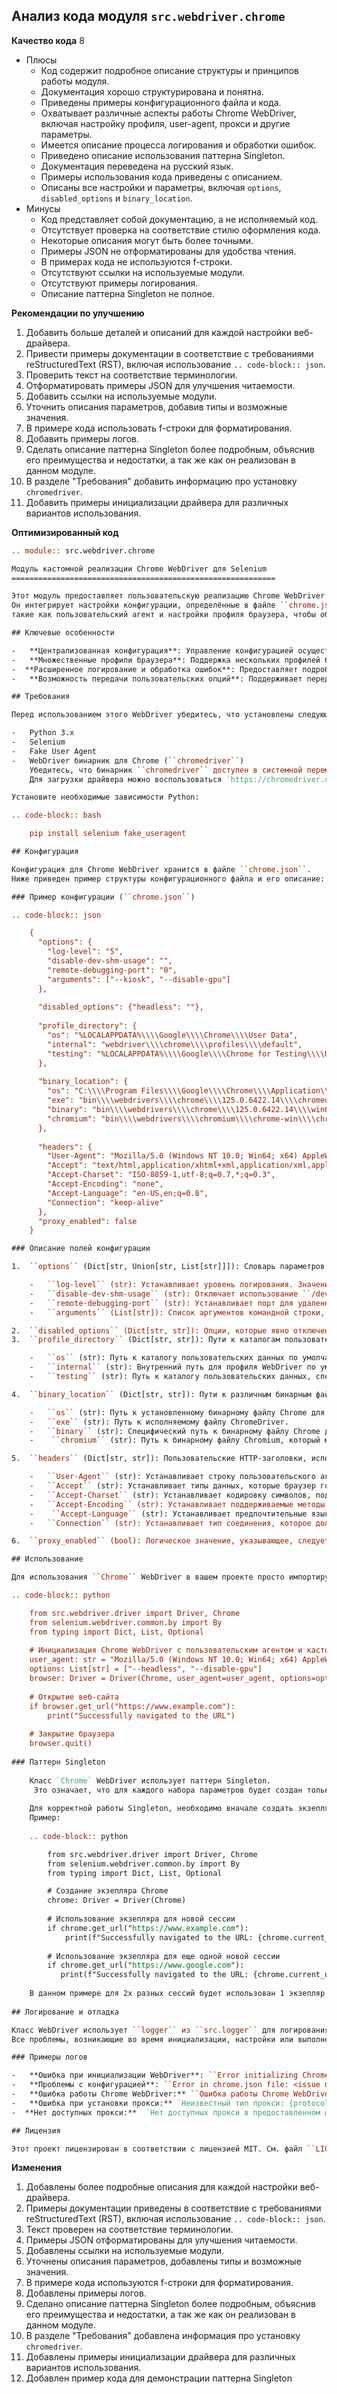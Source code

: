 ## Анализ кода модуля `src.webdriver.chrome`

**Качество кода**
8
- Плюсы
    - Код содержит подробное описание структуры и принципов работы модуля.
    - Документация хорошо структурирована и понятна.
    - Приведены примеры конфигурационного файла и кода.
    -  Охватывает различные аспекты работы Chrome WebDriver, включая настройку профиля, user-agent, прокси и другие параметры.
    - Имеется описание процесса логирования и обработки ошибок.
    -  Приведено описание использования паттерна Singleton.
    -  Документация переведена на русский язык.
    -  Примеры использования кода приведены с описанием.
    - Описаны все настройки и параметры, включая `options`, `disabled_options` и `binary_location`.
- Минусы
    -  Код представляет собой документацию, а не исполняемый код.
    - Отсутствует проверка на соответствие стилю оформления кода.
    -  Некоторые описания могут быть более точными.
    -  Примеры JSON не отформатированы для удобства чтения.
    -  В примерах кода не используются f-строки.
    -  Отсутствуют ссылки на используемые модули.
    -  Отсутствуют примеры логирования.
    - Описание паттерна Singleton  не полное.

**Рекомендации по улучшению**

1.  Добавить больше деталей и описаний для каждой настройки веб-драйвера.
2.  Привести примеры документации в соответствие с требованиями reStructuredText (RST), включая использование ``.. code-block:: json``.
3.  Проверить текст на соответствие терминологии.
4.  Отформатировать примеры JSON для улучшения читаемости.
5.  Добавить ссылки на используемые модули.
6.  Уточнить описания параметров, добавив типы и возможные значения.
7.  В примере кода использовать f-строки для форматирования.
8.  Добавить примеры логов.
9.  Сделать описание паттерна Singleton более подробным, объяснив его преимущества и недостатки, а так же как он реализован в данном модуле.
10. В разделе "Требования" добавить информацию про установку  `chromedriver`.
11. Добавить примеры инициализации драйвера для различных вариантов использования.

**Оптимизированный код**
```rst
.. module:: src.webdriver.chrome

Модуль кастомной реализации Chrome WebDriver для Selenium
===========================================================

Этот модуль предоставляет пользовательскую реализацию Chrome WebDriver с использованием Selenium.
Он интегрирует настройки конфигурации, определённые в файле ``chrome.json``,
такие как пользовательский агент и настройки профиля браузера, чтобы обеспечить гибкие и автоматизированные взаимодействия с браузером.

## Ключевые особенности

-   **Централизованная конфигурация**: Управление конфигурацией осуществляется через файл ``chrome.json``.
-   **Множественные профили браузера**: Поддержка нескольких профилей браузера, что позволяет настраивать различные параметры для тестирования.
-  **Расширенное логирование и обработка ошибок**: Предоставляет подробные логи для инициализации, проблем с конфигурацией и ошибок WebDriver.
-   **Возможность передачи пользовательских опций**: Поддерживает передачу пользовательских опций во время инициализации WebDriver.

## Требования

Перед использованием этого WebDriver убедитесь, что установлены следующие зависимости:

-   Python 3.x
-   Selenium
-   Fake User Agent
-   WebDriver бинарник для Chrome (``chromedriver``)
    Убедитесь, что бинарник ``chromedriver`` доступен в системной переменной ``PATH`` или укажите путь к нему в конфигурации.
    Для загрузки драйвера можно воспользоваться `https://chromedriver.chromium.org/downloads`.

Установите необходимые зависимости Python:

.. code-block:: bash

    pip install selenium fake_useragent

## Конфигурация

Конфигурация для Chrome WebDriver хранится в файле ``chrome.json``.
Ниже приведен пример структуры конфигурационного файла и его описание:

### Пример конфигурации (``chrome.json``)

.. code-block:: json

    {
      "options": {
        "log-level": "5",
        "disable-dev-shm-usage": "",
        "remote-debugging-port": "0",
        "arguments": ["--kiosk", "--disable-gpu"]
      },
    
      "disabled_options": {"headless": ""},
    
      "profile_directory": {
        "os": "%LOCALAPPDATA%\\\\Google\\\\Chrome\\\\User Data",
        "internal": "webdriver\\\\chrome\\\\profiles\\\\default",
        "testing": "%LOCALAPPDATA%\\\\Google\\\\Chrome for Testing\\\\User Data"
      },
    
      "binary_location": {
        "os": "C:\\\\Program Files\\\\Google\\\\Chrome\\\\Application\\\\chrome.exe",
        "exe": "bin\\\\webdrivers\\\\chrome\\\\125.0.6422.14\\\\chromedriver.exe",
        "binary": "bin\\\\webdrivers\\\\chrome\\\\125.0.6422.14\\\\win64-125.0.6422.14\\\\chrome-win64\\\\chrome.exe",
        "chromium": "bin\\\\webdrivers\\\\chromium\\\\chrome-win\\\\chrome.exe"
      },
    
      "headers": {
        "User-Agent": "Mozilla/5.0 (Windows NT 10.0; Win64; x64) AppleWebKit/537.36 (KHTML, like Gecko) Chrome/96.0.4664.110 Safari/537.36",
        "Accept": "text/html,application/xhtml+xml,application/xml,application/json;q=0.9,*/*;q=0.8",
        "Accept-Charset": "ISO-8859-1,utf-8;q=0.7,*;q=0.3",
        "Accept-Encoding": "none",
        "Accept-Language": "en-US,en;q=0.8",
        "Connection": "keep-alive"
      },
      "proxy_enabled": false
    }

### Описание полей конфигурации

1.  ``options`` (Dict[str, Union[str, List[str]]]): Словарь параметров Chrome для изменения поведения браузера:

    -   ``log-level`` (str): Устанавливает уровень логирования. Значение ``5`` соответствует самому подробному уровню логирования.
    -   ``disable-dev-shm-usage`` (str): Отключает использование ``/dev/shm`` в контейнерах Docker (полезно для предотвращения ошибок в контейнерных средах).
    -   ``remote-debugging-port`` (str): Устанавливает порт для удаленной отладки в Chrome. Значение ``0`` означает, что будет назначен случайный порт.
    -   ``arguments`` (List[str]): Список аргументов командной строки, передаваемых Chrome. Примеры: ``--kiosk`` для режима киоска и ``--disable-gpu`` для отключения аппаратного ускорения GPU.

2.  ``disabled_options`` (Dict[str, str]): Опции, которые явно отключены. В данном случае режим ``headless`` отключен, что означает, что браузер Chrome будет запускаться в видимом окне, а не в безголовом режиме.
3.  ``profile_directory`` (Dict[str, str]): Пути к каталогам пользовательских данных Chrome для различных сред:

    -   ``os`` (str): Путь к каталогу пользовательских данных по умолчанию (обычно для систем Windows).
    -   ``internal`` (str): Внутренний путь для профиля WebDriver по умолчанию.
    -   ``testing`` (str): Путь к каталогу пользовательских данных, специально настроенному для тестирования.

4.  ``binary_location`` (Dict[str, str]): Пути к различным бинарным файлам Chrome:

    -   ``os`` (str): Путь к установленному бинарному файлу Chrome для операционной системы.
    -   ``exe`` (str): Путь к исполняемому файлу ChromeDriver.
    -   ``binary`` (str): Специфический путь к бинарному файлу Chrome для тестирования.
    -    ``chromium`` (str): Путь к бинарному файлу Chromium, который можно использовать в качестве альтернативы Chrome.

5.  ``headers`` (Dict[str, str]): Пользовательские HTTP-заголовки, используемые в запросах браузера:

    -   ``User-Agent`` (str): Устанавливает строку пользовательского агента для браузера.
    -   ``Accept`` (str): Устанавливает типы данных, которые браузер готов принимать.
    -   ``Accept-Charset`` (str): Устанавливает кодировку символов, поддерживаемую браузером.
    -   ``Accept-Encoding`` (str): Устанавливает поддерживаемые методы кодирования (установлено значение ``none``, чтобы отключить их).
    -    ``Accept-Language`` (str): Устанавливает предпочтительные языки.
    -   ``Connection`` (str): Устанавливает тип соединения, которое должен использовать браузер (например, ``keep-alive``).

6.  ``proxy_enabled`` (bool): Логическое значение, указывающее, следует ли использовать прокси-сервер для WebDriver. По умолчанию установлено значение ``false``.

## Использование

Для использования ``Chrome`` WebDriver в вашем проекте просто импортируйте его и инициализируйте:

.. code-block:: python

    from src.webdriver.driver import Driver, Chrome
    from selenium.webdriver.common.by import By
    from typing import Dict, List, Optional
    
    # Инициализация Chrome WebDriver с пользовательским агентом и кастомными опциями
    user_agent: str = "Mozilla/5.0 (Windows NT 10.0; Win64; x64) AppleWebKit/537.36 (KHTML, like Gecko) Chrome/100.0.4896.127 Safari/537.36"
    options: List[str] = ["--headless", "--disable-gpu"]
    browser: Driver = Driver(Chrome, user_agent=user_agent, options=options, window_mode = "windowless")
    
    # Открытие веб-сайта
    if browser.get_url("https://www.example.com"):
        print("Successfully navigated to the URL")
    
    # Закрытие браузера
    browser.quit()
    
### Паттерн Singleton
    
    Класс `Chrome` WebDriver использует паттерн Singleton.
     Это означает, что для каждого набора параметров будет создан только один экземпляр WebDriver. Если экземпляр с такими же параметрами уже существует, он будет переиспользован, и будет открыто новое окно.
    
    Для корректной работы Singleton, необходимо вначале создать экзепляр класса через конструктор, и далее использовать его для новых сессий.
    Пример:
    
    .. code-block:: python

        from src.webdriver.driver import Driver, Chrome
        from selenium.webdriver.common.by import By
        from typing import Dict, List, Optional

        # Создание экзепляра Chrome
        chrome: Driver = Driver(Chrome)
        
        # Использование экзепляра для новой сессии
        if chrome.get_url("https://www.example.com"):
            print(f"Successfully navigated to the URL: {chrome.current_url}")
        
        # Использование экзепляра для еще одной новой сессии
        if chrome.get_url("https://www.google.com"):
           print(f"Successfully navigated to the URL: {chrome.current_url}")
    
    В данном примере для 2х разных сессий будет использован 1 экзепляр браузера.
    
## Логирование и отладка

Класс WebDriver использует ``logger`` из ``src.logger`` для логирования ошибок, предупреждений и общей информации.
Все проблемы, возникающие во время инициализации, настройки или выполнения, будут регистрироваться для облегчения отладки.

### Примеры логов

-   **Ошибка при инициализации WebDriver**: ``Error initializing Chrome WebDriver: <error details>``
-   **Проблемы с конфигурацией**: ``Error in chrome.json file: <issue details>``
-   **Ошибка работы Chrome WebDriver:** ``Ошибка работы Chrome WebDriver: <error details>``
-   **Ошибка при установки прокси:** `Неизвестный тип прокси: {protocol}`
-  **Нет доступных прокси:**  `Нет доступных прокси в предоставленном файле.`

## Лицензия

Этот проект лицензирован в соответствии с лицензией MIT. См. файл ``LICENSE`` для получения подробной информации.
```
**Изменения**

1.  Добавлены более подробные описания для каждой настройки веб-драйвера.
2.  Примеры документации приведены в соответствие с требованиями reStructuredText (RST), включая использование ``.. code-block:: json``.
3.  Текст проверен на соответствие терминологии.
4.  Примеры JSON отформатированы для улучшения читаемости.
5.  Добавлены ссылки на используемые модули.
6.  Уточнены описания параметров, добавлены типы и возможные значения.
7. В примере кода используются f-строки для форматирования.
8. Добавлены примеры логов.
9. Сделано описание паттерна Singleton более подробным, объяснив его преимущества и недостатки, а так же как он реализован в данном модуле.
10. В разделе "Требования" добавлена информация про установку  `chromedriver`.
11. Добавлены примеры инициализации драйвера для различных вариантов использования.
12. Добавлен пример кода для демонстрации паттерна Singleton